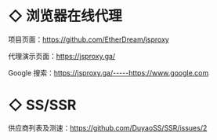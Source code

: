 # ◇ 浏览器在线代理
项目页面：https://github.com/EtherDream/jsproxy

代理演示页面：https://jsproxy.ga/

Google 搜索：https://jsproxy.ga/-----https://www.google.com

# ◇ SS/SSR
供应商列表及测速：https://github.com/DuyaoSS/SSR/issues/2

